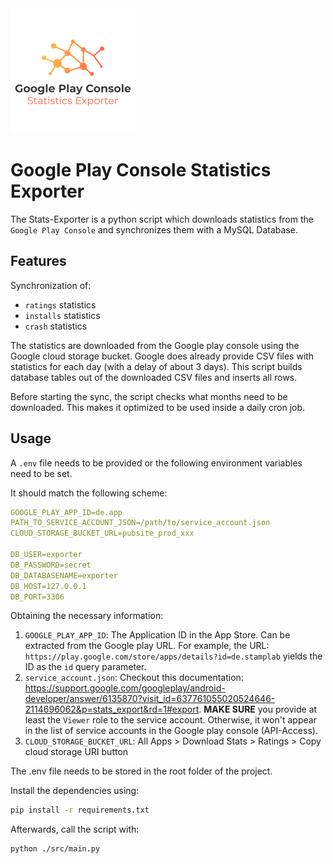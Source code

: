 <img src="./logo.png">

# Google Play Console Statistics Exporter

The Stats-Exporter is a python script which downloads statistics from the `Google Play Console` and synchronizes them with a MySQL Database.

## Features

Synchronization of:

- `ratings` statistics
- `installs` statistics
- `crash` statistics

The statistics are downloaded from the Google play console using the Google cloud storage bucket. Google does already provide CSV files with statistics for each day (with a delay of about 3 days). This script builds database tables out of the downloaded CSV files and inserts all rows.

Before starting the sync, the script checks what months need to be downloaded. This makes it optimized to be used inside a daily cron job.

## Usage

A `.env` file needs to be provided or the following environment variables need to be set.

It should match the following scheme:

```yaml
GOOGLE_PLAY_APP_ID=de.app
PATH_TO_SERVICE_ACCOUNT_JSON=/path/to/service_account.json
CLOUD_STORAGE_BUCKET_URL=pubsite_prod_xxx

DB_USER=exporter
DB_PASSWORD=secret
DB_DATABASENAME=exporter
DB_HOST=127.0.0.1
DB_PORT=3306
```

Obtaining the necessary information:

1. `GOOGLE_PLAY_APP_ID`: The Application ID in the App Store. Can be extracted from the Google play URL. For example, the URL: `https://play.google.com/store/apps/details?id=de.stamplab` yields the ID as the `id` query parameter.
2. `service_account.json`: Checkout this documentation: https://support.google.com/googleplay/android-developer/answer/6135870?visit_id=637761055020524646-2114696062&p=stats_export&rd=1#export. **MAKE SURE** you provide at least the `Viewer` role to the service account. Otherwise, it won't appear in the list of service accounts in the Google play console (API-Access).
3. `CLOUD_STORAGE_BUCKET_URL`: All Apps > Download Stats > Ratings > Copy cloud storage URI button

The .env file needs to be stored in the root folder of the project.

Install the dependencies using:

```sh
pip install -r requirements.txt
```

Afterwards, call the script with:

```sh
python ./src/main.py
```
